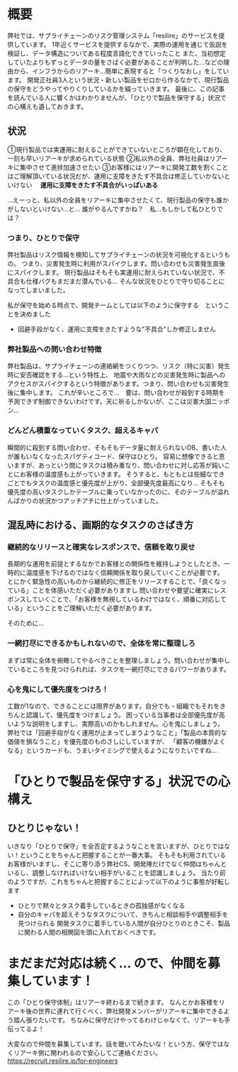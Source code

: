# 概要
弊社では、サプライチェーンのリスク管理システム「resilire」のサービスを提供しています。
1年近くサービスを提供するなかで、実際の運用を通じて仮説を検証し、データ構造についてある程度言語化できていったこと
また、当初想定していたよりもずっとデータの量をさばく必要があることが判明した…などの理由から、インフラからのリアーキ…簡単に表現すると「つくりなおし」をしています。
開発正社員3人という状況・新しい製品をゼロから作るなかで、現行製品の保守をどうやってやりくりしているかを綴っていきます。
最後に、この記事を読んでいる人に響くかはわかりませんが、「ひとりで製品を保守する」状況での心構えも遺しておきます。

## 状況
①現行製品では実運用に耐えることができていないところが顕在化しており、一刻も早いリアーキが求められている状態
②私以外の全員、弊社社員はリアーキに集中させて進捗加速させたい
③お客様にはリアーキに開発工数を割くことはご理解頂いている状況だが、運用に支障をきたす不具合は修正していかないといけない
　**運用に支障をきたす不具合がいっぱいある**

…えーっと、私以外の全員をリアーキに集中させたくて、現行製品の保守も誰かがしないといけない…と…
誰がやるんですかね？　私…もしかして私ひとりでは？

### つまり、ひとりで保守
弊社製品はリスク情報を検知してサプライチェーンの状況を可視化するというもの。
つまり、災害発生時に利用がスパイクします。問い合わせも災害発生直後にスパイクします。
現行製品はそもそも実運用に耐えられていない状況で、不具合も仕様バグもまだまだ潜んでいる…
そんな状況をひとりで守り切ることになってしまいました。

私が保守を始める時点で、開発チームとしては以下のように保守する　ということを決めました
- 回避手段がなく、運用に支障をきたすような"不具合"しか修正しません

### 弊社製品への問い合わせ特徴
弊社製品は、サプライチェーンの連絡網をつくりつつ、リスク（特に災害）発生時に安否確認をする…という特性上、
地震や大雨などの災害発生時に製品へのアクセスがスパイクするという特徴があります。つまり、問い合わせも災害発生後に集中します。
これが辛いところで…　要は、問い合わせが殺到する時期を予測できず制御できないわけです。天に祈るしかないが、ここは災害大国ニッポン…

### どんどん積重なっていくタスク、超えるキャパ
瞬間的に殺到する問い合わせ、そもそもデータ量に耐えられないDB、書いた人が誰もいなくなったスパゲティコード、保守はひとり。
容易に想像できると思いますが、あっという間にタスクは積み重なり、問い合わせに対し応答が鈍いことにお客様の温度感も上がっていきます。
そうすると、もともとは些細なできごとでもタスクの温度感と優先度が上がり、全部優先度最高になり…
そもそも優先度の高いタスクしかテーブルに乗っていなかったのに、そのテーブルが溢れんばかりの状況かつアッチアチに仕上がっていました。

## 混乱時における、画期的なタスクのさばき方
### 継続的なリリースと確実なレスポンスで、信頼を取り戻せ
長期的な運用を前提とするなかでお客様との関係性を維持しようとしたとき、一時的に温度感を下げるのではなく信頼関係を取り戻していくことが必要です。
とにかく緊急性の高いものから継続的に修正をリリースすることで、「良くなっている」ことを体感いただく必要がありますし
問い合わせや要望に確実にレスポンスしていくことで、「お客様を無視しているわけではなく、順番に対応している」ということをご理解いただく必要があります。

そのために…

### 一網打尽にできるかもしれないので、全体を常に整理しろ
まずは常に全体を俯瞰してやるべきことを整理しましょう。問い合わせが集中しているところを見つけられれば、タスクを一網打尽にできるパワーがあります。

### 心を鬼にして優先度をつけろ！
工数が1なので、できることには限界があります。自分でも・組織でもそれをきちんと認識して、優先度をつけましょう。
困っている当事者は全部優先度が高いような説明をしますし、実際高いのかもしれません。心を鬼にしましょう。
弊社では「回避手段がなく運用が止まってしまうようなこと」「製品の本質的な価値を損なうこと」を優先度のものさしにしていますが、
「顧客の機嫌がよくなる」というカードも、うまいタイミングで使えるようになりたいですね…

# 「ひとりで製品を保守する」状況での心構え
## ひとりじゃない！
いきなり「ひとりで保守」を全否定するようなことを言いますが、ひとりではない！ということをちゃんと把握することが一番大事。
そもそも利用されているお客様がいますし、そこに寄り添う弊社CS、開発陣だけでなく仲間はちゃんといるし、調整しなければいけない相手がいることを認識しましょう。
当たり前のようですが、これをちゃんと把握することによって以下のように事態が好転します
- ひとりで黙々とタスク着手しているときの孤独感がなくなる
- 自分のキャパを超えそうなタスクについて、きちんと相談相手や調整相手を見つけられる
開発タスクに着手している人間が自分ひとりのときこそ、製品に関わる人間の相関図を頭に入れておくべきです。

# まだまだ対応は続く… ので、仲間を募集しています！
この「ひとり保守体制」はリアーキ終わるまで続きます。
なんとかお客様をリアーキ後の世界に連れて行くべく、弊社開発メンバーがリアーキに集中できるよう踏ん張りたいです。
ちなみに保守だけやってるわけじゃなくて、リアーキも手伝ってるよ！

大変なので仲間を募集しています。話を聴いてみたいな！という方、保守ではなくリアーキ側に関われるので安心してご連絡ください。
https://recruit.resilire.jp/for-engineers
